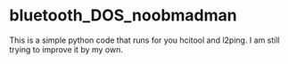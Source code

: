 # bluetooth_DOS_noobmadman
This is a simple python code that runs for you hcitool and l2ping.
I am still trying to improve it by my own.
